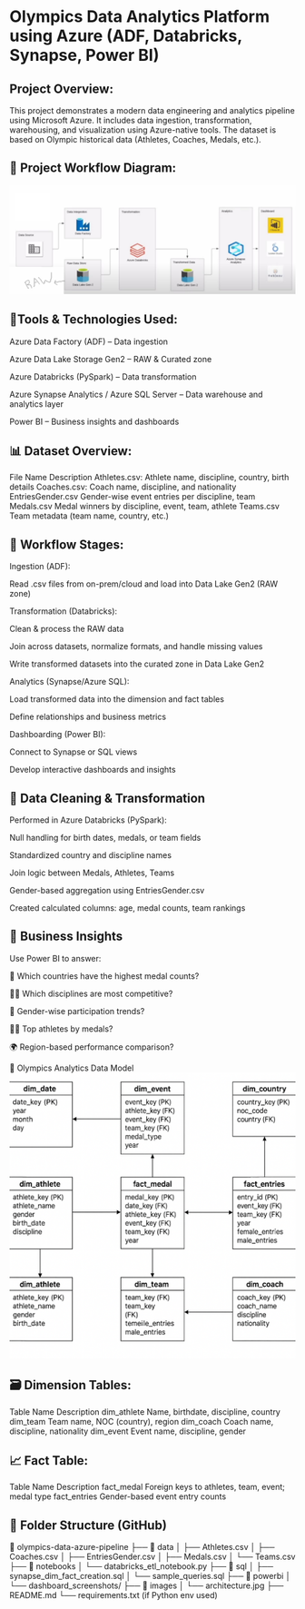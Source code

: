 # Olympics Data Analytics Platform using Azure (ADF, Databricks, Synapse, Power BI)

## Project Overview:

This project demonstrates a modern data engineering and analytics pipeline using Microsoft Azure. It includes data ingestion, transformation, warehousing, and visualization using Azure-native tools. The dataset is based on Olympic historical data (Athletes, Coaches, Medals, etc.).

## 🔄 Project Workflow Diagram:
![Project Workflow Diagram:](Architecture.JPG)

## 🔧Tools & Technologies Used:
Azure Data Factory (ADF) – Data ingestion

Azure Data Lake Storage Gen2 – RAW & Curated zone

Azure Databricks (PySpark) – Data transformation

Azure Synapse Analytics / Azure SQL Server – Data warehouse and analytics layer

Power BI – Business insights and dashboards

## 📊 Dataset Overview:
File Name	Description
Athletes.csv: Athlete name, discipline, country, birth details
Coaches.csv: Coach name, discipline, and nationality
EntriesGender.csv	Gender-wise event entries per discipline, team
Medals.csv	Medal winners by discipline, event, team, athlete
Teams.csv	Team metadata (team name, country, etc.)

## 🔁 Workflow Stages:
Ingestion (ADF):

Read .csv files from on-prem/cloud and load into Data Lake Gen2 (RAW zone)

Transformation (Databricks):

Clean & process the RAW data

Join across datasets, normalize formats, and handle missing values

Write transformed datasets into the curated zone in Data Lake Gen2

Analytics (Synapse/Azure SQL):

Load transformed data into the dimension and fact tables

Define relationships and business metrics

Dashboarding (Power BI):

Connect to Synapse or SQL views

Develop interactive dashboards and insights

## 🧹 Data Cleaning & Transformation
Performed in Azure Databricks (PySpark):

Null handling for birth dates, medals, or team fields

Standardized country and discipline names

Join logic between Medals, Athletes, Teams

Gender-based aggregation using EntriesGender.csv

Created calculated columns: age, medal counts, team rankings

## 🧠 Business Insights
Use Power BI to answer:

🥇 Which countries have the highest medal counts?

👨‍💻 Which disciplines are most competitive?

🎯 Gender-wise participation trends?

🧑‍🦰 Top athletes by medals?

🌍 Region-based performance comparison?

🧱 Olympics Analytics Data Model
   ![Data Model](DML_Diagram.png)

## 🗃️ Dimension Tables:
Table Name	Description
dim_athlete	Name, birthdate, discipline, country
dim_team	Team name, NOC (country), region
dim_coach	Coach name, discipline, nationality
dim_event	Event name, discipline, gender

## 📈 Fact Table:
Table Name	Description
fact_medal	Foreign keys to athletes, team, event; medal type
fact_entries	Gender-based event entry counts

## 📌 Folder Structure (GitHub)
📁 olympics-data-azure-pipeline
├── 📂 data
│   ├── Athletes.csv
│   ├── Coaches.csv
│   ├── EntriesGender.csv
│   ├── Medals.csv
│   └── Teams.csv
├── 📂 notebooks
│   └── databricks_etl_notebook.py
├── 📂 sql
│   ├── synapse_dim_fact_creation.sql
│   └── sample_queries.sql
├── 📂 powerbi
│   └── dashboard_screenshots/
├── 📂 images
│   └── architecture.jpg
├── README.md
└── requirements.txt (if Python env used)



                            

